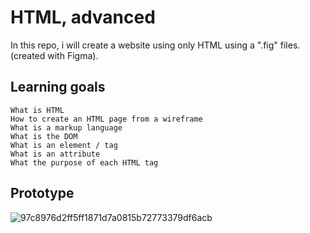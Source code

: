 
# HTML, advanced

In this repo, i will create a website using only HTML using a ".fig" files. (created with Figma).

## Learning goals
    What is HTML
    How to create an HTML page from a wireframe
    What is a markup language
    What is the DOM
    What is an element / tag
    What is an attribute
    What the purpose of each HTML tag


## Prototype

![97c8976d2ff5ff1871d7a0815b72773379df6acb](https://github.com/soOwasTaken/holbertonschool-web-development/assets/113637950/bb8c20a6-90e2-48a7-91c1-94a7f788db45)


